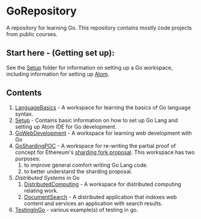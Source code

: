 # GoRepository
A repository for learning Go. This repository contains mostly code projects from public courses.  

## Start here - (Getting set up):
See the [Setup](./SetupGo) folder for information on setting up a Go workspace, including information for setting up [Atom](https://atom.io/).

## Contents
1. [LanguageBasics](./LanguageBasics) - A workspace for learning the basics of Go language syntax.
2. [Setup](./SetupGo) - Contains basic information on how to set up Go Lang and setting up Atom IDE for Go development.
3. [GoWebDevelopment](./GoWebDevelopment) - A workspace for learning web development with Go
4. [GoShardingPOC](./GoShardingPOC) - A workspace for re-writing the partial proof of concept for Ethereum's [sharding fork proposal](https://github.com/ethereum/research/tree/master/sharding_fork_choice_poc).  This workspace has two purposes:
    1. to improve general comfort writing Go Lang code.
    2. to better understand the sharding proposal.  
5. *Distributed Systems* in Go
    1. [DistributedComputing](./DistributedComputing) - A workspace for distributed computing relating work.
    2. [DocumentSearch](./DocumentSearch) - A distributed application that indexes web content and services an application with search results.
7. [TestingInGo](./TestingInGo) - various example(s) of testing in go.
